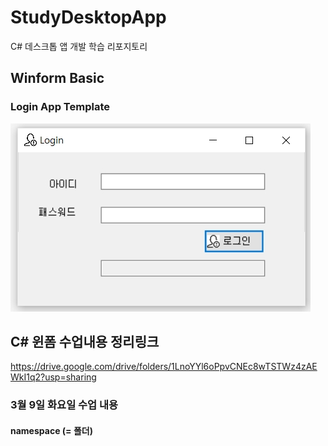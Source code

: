 # StudyDesktopApp
C# 데스크톱 앱 개발 학습 리포지토리

## Winform Basic

### Login App Template
![LoginApp결과](https://raw.githubusercontent.com/sumin2123/StudyDesktopApp/main/images/%EC%9D%B4%EB%AF%B8%EC%A7%80%2014.jpg)


## C# 윈폼 수업내용 정리링크
https://drive.google.com/drive/folders/1LnoYYl6oPpvCNEc8wTSTWz4zAEWkI1q2?usp=sharing

### 3월 9일 화요일 수업 내용
#### namespace (= 폴더)
